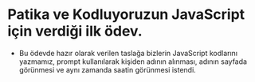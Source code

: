 # Patika ve Kodluyoruzun JavaScript için verdiği ilk ödev.

* Bu ödevde hazır olarak verilen taslağa bizlerin JavaScript kodlarını yazmamız, prompt kullanılarak kişiden adının alınması, adının sayfada görünmesi ve aynı zamanda saatin görünmesi istendi.

